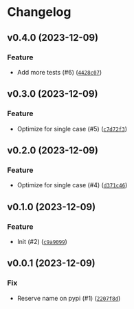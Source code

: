 # Changelog

## v0.4.0 (2023-12-09)

### Feature

- Add more tests (#6) ([`4428c07`](https://github.com/bdraco/aiohappyeyeballs/commit/4428c0714e3e100605f940eb6adee2e86788b4db))

## v0.3.0 (2023-12-09)

### Feature

- Optimize for single case (#5) ([`c7d72f3`](https://github.com/bdraco/aiohappyeyeballs/commit/c7d72f3cdd13149319fc9e4848146d23bddc619b))

## v0.2.0 (2023-12-09)

### Feature

- Optimize for single case (#4) ([`d371c46`](https://github.com/bdraco/aiohappyeyeballs/commit/d371c4687d3b3861a4f0287ac5229853f895807b))

## v0.1.0 (2023-12-09)

### Feature

- Init (#2) ([`c9a9099`](https://github.com/bdraco/aiohappyeyeballs/commit/c9a90994a40d5f49cb37d3e2708db4b4278649ef))

## v0.0.1 (2023-12-09)

### Fix

- Reserve name on pypi (#1) ([`2207f8d`](https://github.com/bdraco/aiohappyeyeballs/commit/2207f8d361af4ec0b853b07fb743eb957a0b368a))
